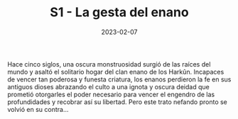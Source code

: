 ﻿---
title: S1 - La gesta del enano
summary: Módulo para un narrador y un personaje de, como mínimo, nivel 4
authors:
  - Javier Fernández Valls.
date: 2023-02-07
type: post
categories:
- Clásicos de la Marca
- Línea S
tags:
- Dungeon
- 1 Jugador
minlevels: "4"
maxlevels: "5"
prices: 8€
session: "4"
mincharacters: "1"
maxcharacters: "1"
eval: oficial
cover: "s1-la-gesta-del-enano.jpg"
download: "s1-la-gesta-del-enano.pdf"
moreinfo: "https://tesorosdelamarca.com/producto/la-gesta-del-enano/"
license: "OGL"
draft: false

---

Hace cinco siglos, una oscura monstruosidad surgió de las raíces del mundo y asaltó el solitario hogar del clan enano de los Harkûn.
Incapaces de vencer tan poderosa y funesta criatura, los enanos perdieron la fe en sus antiguos dioses abrazando el culto a una ignota y oscura deidad que prometió otorgarles el poder necesario para vencer el engendro de las profundidades y recobrar así su libertad.
Pero este trato nefando pronto se volvió en su contra...
